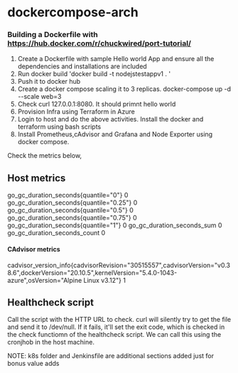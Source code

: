 # dockercompose-arch

### Building a Dockerfile with https://hub.docker.com/r/chuckwired/port-tutorial/

1. Create a Dockerfile with sample Hello world App and ensure all the dependencies and installations are included
2. Run docker build
   'docker build -t nodejstestappv1 . '
3. Push it to docker hub
4. Create a docker compose scaling it to 3 replicas. docker-compose up -d  --scale web=3
5. Check curl 127.0.0.1:8080. It should primnt hello world
6. Provision Infra using Terraform in Azure
7. Login to host and do the above activities. Install the docker and terraform using bash scripts
8. Install Prometheus,cAdvisor and Grafana and Node Exporter using docker compose.

Check the metrics below,

## Host metrics
go_gc_duration_seconds{quantile="0"} 0
go_gc_duration_seconds{quantile="0.25"} 0
go_gc_duration_seconds{quantile="0.5"} 0
go_gc_duration_seconds{quantile="0.75"} 0
go_gc_duration_seconds{quantile="1"} 0
go_gc_duration_seconds_sum 0
go_gc_duration_seconds_count 0

#### CAdvisor metrics

cadvisor_version_info{cadvisorRevision="30515557",cadvisorVersion="v0.38.6",dockerVersion="20.10.5",kernelVersion="5.4.0-1043-azure",osVersion="Alpine Linux v3.12"} 1

## Healthcheck script
Call the script with the HTTP URL to check.  curl will
silently try to get the file and send it to /dev/null.  If it fails,
it'll set the exit code, which is checked in the check functiomn of the healthcheck script. We can call this using the cronjhob in the host machine. 


NOTE:
k8s folder and Jenkinsfile are additional sections added just for bonus value adds
